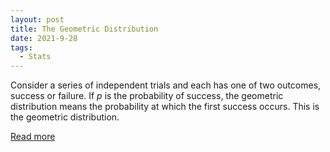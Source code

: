 ```yaml
---
layout: post
title: The Geometric Distribution
date: 2021-9-28
tags:
  - Stats
---
```


Consider a series of independent trials and each has one of two outcomes, success or failure.
If $p$ is the probability of success, the geometric distribution means the probability at which the
first success occurs. This is the geometric distribution.

<a href="/pdf/geometric.pdf" target="_blank">Read more</a>
